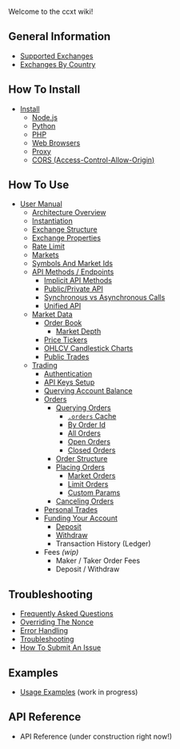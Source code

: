 Welcome to the ccxt wiki!

## General Information

- [Supported Exchanges](https://github.com/ccxt/ccxt/wiki/Exchange-Markets)
- [Exchanges By Country](https://github.com/ccxt/ccxt/wiki/Exchange-Markets-By-Country)

## How To Install

- [Install](https://github.com/ccxt/ccxt/wiki/Install)
  - [Node.js](https://github.com/ccxt/ccxt/wiki/Install#nodejs)
  - [Python](https://github.com/ccxt/ccxt/wiki/Install#python)
  - [PHP](https://github.com/ccxt/ccxt/wiki/Install#php)
  - [Web Browsers](https://github.com/ccxt/ccxt/wiki/Install#web-browsers)
  - [Proxy](https://github.com/ccxt/ccxt/wiki/Install#proxy)
  - [CORS (Access-Control-Allow-Origin)](https://github.com/ccxt/ccxt/wiki/Install#cors-access-control-allow-origin)

## How To Use

- [User Manual](https://github.com/ccxt/ccxt/wiki/Manual)
  - [Architecture Overview](https://github.com/ccxt/ccxt/wiki/Manual#overview)
  - [Instantiation](https://github.com/ccxt/ccxt/wiki/Manual#instantiation)
  - [Exchange Structure](https://github.com/ccxt/ccxt/wiki/Manual#exchange-structure)
  - [Exchange Properties](https://github.com/ccxt/ccxt/wiki/Manual#exchange-properties)
  - [Rate Limit](https://github.com/ccxt/ccxt/wiki/Manual#rate-limit)
  - [Markets](https://github.com/ccxt/ccxt/wiki/Manual#markets)
  - [Symbols And Market Ids](https://github.com/ccxt-dev/ccxt/wiki/Manual#symbols-and-market-ids)
  - [API Methods / Endpoints](https://github.com/ccxt/ccxt/wiki/Manual#api-methods--endpoints)
    - [Implicit API Methods](https://github.com/ccxt/ccxt/wiki/Manual#implicit-api-methods)
    - [Public/Private API](https://github.com/ccxt/ccxt/wiki/Manual#publicprivate-api)
    - [Synchronous vs Asynchronous Calls](https://github.com/ccxt/ccxt/wiki/Manual#synchronous-vs-asynchronous-calls)
    - [Unified API](https://github.com/ccxt/ccxt/wiki/Manual#unified-api)
  - [Market Data](https://github.com/ccxt/ccxt/wiki/Manual#market-data)
    - [Order Book](https://github.com/ccxt/ccxt/wiki/Manual#order-book)
      - [Market Depth](https://github.com/ccxt/ccxt/wiki/Manual#market-depth)
    - [Price Tickers](https://github.com/ccxt/ccxt/wiki/Manual#price-tickers)
    - [OHLCV Candlestick Charts](https://github.com/ccxt/ccxt/wiki/Manual#ohlcv-candlestick-charts)
    - [Public Trades](https://github.com/ccxt/ccxt/wiki/Manual#trades-executions-transactions)
  - [Trading](https://github.com/ccxt/ccxt/wiki/Manual#trading)
    - [Authentication](https://github.com/ccxt/ccxt/wiki/Manual#authentication)
    - [API Keys Setup](https://github.com/ccxt/ccxt/wiki/Manual#api-keys-setup)
    - [Querying Account Balance](https://github.com/ccxt/ccxt/wiki/Manual#querying-account-balance)
    - [Orders](https://github.com/ccxt/ccxt/wiki/Manual#orders)
      - [Querying Orders](https://github.com/ccxt/ccxt/wiki/Manual#querying-orders)
        - [`.orders` Cache](https://github.com/ccxt-dev/ccxt/wiki/Manual#orders-cache)
        - [By Order Id](https://github.com/ccxt-dev/ccxt/wiki/Manual#by-order-id)
        - [All Orders](https://github.com/ccxt-dev/ccxt/wiki/Manual#all-orders)
        - [Open Orders](https://github.com/ccxt-dev/ccxt/wiki/Manual#open-orders)
        - [Closed Orders](https://github.com/ccxt-dev/ccxt/wiki/Manual#closed-orders)
      - [Order Structure](https://github.com/ccxt/ccxt/wiki/Manual#order-structure)
      - [Placing Orders](https://github.com/ccxt/ccxt/wiki/Manual#placing-orders)
        - [Market Orders](https://github.com/ccxt/ccxt/wiki/Manual#market-orders)
        - [Limit Orders](https://github.com/ccxt/ccxt/wiki/Manual#limit-orders)
        - [Custom Params](https://github.com/ccxt/ccxt/wiki/Manual#custom-order-params)
      - [Canceling Orders](https://github.com/ccxt/ccxt/wiki/Manual#canceling-orders)
    - [Personal Trades](https://github.com/ccxt-dev/ccxt/wiki/Manual#personal-trades)
    - [Funding Your Account](https://github.com/ccxt/ccxt/wiki/Manual#funding-your-account)
      - [Deposit](https://github.com/ccxt/ccxt/wiki/Manual#deposit)
      - [Withdraw](https://github.com/ccxt/ccxt/wiki/Manual#withdraw)
      - Transaction History (Ledger)
    - Fees *(wip)*
      - Maker / Taker Order Fees
      - Deposit / Withdraw

## Troubleshooting

- [Frequently Asked Questions](https://github.com/ccxt/ccxt/wiki/FAQ)
- [Overriding The Nonce](https://github.com/ccxt/ccxt/wiki/Manual#overriding-the-nonce)
- [Error Handling](https://github.com/ccxt/ccxt/wiki/Manual#error-handling)
- [Troubleshooting](https://github.com/ccxt/ccxt/wiki/Manual#troubleshooting)
- [How To Submit An Issue](https://github.com/ccxt/ccxt/blob/master/CONTRIBUTING.md#how-to-submit-an-issue)

## Examples

- [Usage Examples](https://github.com/ccxt/ccxt/tree/master/examples) (work in progress)

## API Reference

- API Reference (under construction right now!)
